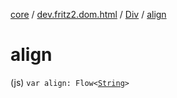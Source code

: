 [core](../../index.md) / [dev.fritz2.dom.html](../index.md) / [Div](index.md) / [align](./align.md)

# align

(js) `var align: Flow<`[`String`](https://kotlinlang.org/api/latest/jvm/stdlib/kotlin/-string/index.html)`>`